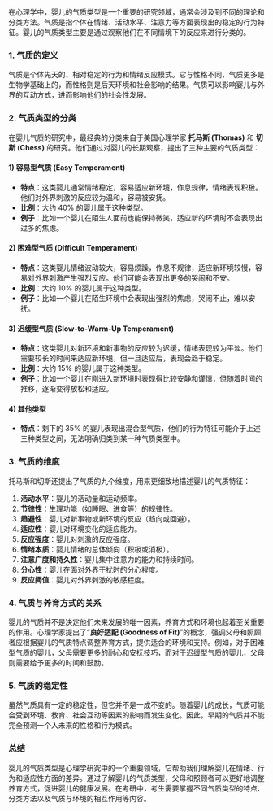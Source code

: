 在心理学中，婴儿的气质类型是一个重要的研究领域，通常会涉及到不同的理论和分类方法。气质是指个体在情绪、活动水平、注意力等方面表现出的稳定的行为特征。婴儿的气质类型主要是通过观察他们在不同情境下的反应来进行分类的。

### 1. **气质的定义**

气质是个体先天的、相对稳定的行为和情绪反应模式。它与性格不同，气质更多是生物学基础上的，而性格则是后天环境和社会影响的结果。气质可以影响婴儿与外界的互动方式，进而影响他们的社会性发展。

### 2. **气质类型的分类**

在婴儿气质的研究中，最经典的分类来自于美国心理学家 **托马斯 (Thomas)** 和 **切斯 (Chess)** 的研究。他们通过对婴儿的长期观察，提出了三种主要的气质类型：

#### 1) **容易型气质 (Easy Temperament)**

- **特点**：这类婴儿通常情绪稳定，容易适应新环境，作息规律，情绪表现积极。他们对外界刺激的反应较为温和，容易被安抚。
- **比例**：大约 40% 的婴儿属于这种类型。
- **例子**：比如一个婴儿在陌生人面前也能保持微笑，适应新的环境时不会表现出过多的焦虑。

#### 2) **困难型气质 (Difficult Temperament)**

- **特点**：这类婴儿情绪波动较大，容易烦躁，作息不规律，适应新环境较慢，容易对外界刺激产生强烈反应。他们可能会表现出更多的哭闹和不安。
- **比例**：大约 10% 的婴儿属于这种类型。
- **例子**：比如一个婴儿在陌生环境中会表现出强烈的焦虑，哭闹不止，难以安抚。

#### 3) **迟缓型气质 (Slow-to-Warm-Up Temperament)**

- **特点**：这类婴儿对新环境和新事物的反应较为迟缓，情绪表现较为平淡。他们需要较长的时间来适应新环境，但一旦适应后，表现会趋于稳定。
- **比例**：大约 15% 的婴儿属于这种类型。
- **例子**：比如一个婴儿在刚进入新环境时表现得比较安静和谨慎，但随着时间的推移，逐渐变得放松和适应。

#### 4) **其他类型**

- **特点**：剩下的 35% 的婴儿表现出混合型气质，他们的行为特征可能介于上述三种类型之间，无法明确归类到某一种气质类型中。

### 3. **气质的维度**

托马斯和切斯还提出了气质的九个维度，用来更细致地描述婴儿的气质特征：

1. **活动水平**：婴儿的活动量和运动频率。
2. **节律性**：生理功能（如睡眠、进食等）的规律性。
3. **趋避性**：婴儿对新事物或新环境的反应（趋向或回避）。
4. **适应性**：婴儿对环境变化的适应能力。
5. **反应强度**：婴儿对刺激的反应强度。
6. **情绪本质**：婴儿情绪的总体倾向（积极或消极）。
7. **注意广度和持久性**：婴儿集中注意力的能力和持续时间。
8. **分心性**：婴儿在面对外界干扰时的分心程度。
9. **反应阈值**：婴儿对外界刺激的敏感程度。

### 4. **气质与养育方式的关系**

婴儿的气质并不是决定他们未来发展的唯一因素，养育方式和环境也起着至关重要的作用。心理学家提出了“**良好适配 (Goodness of Fit)**”的概念，强调父母和照顾者应根据婴儿的气质特点调整养育方式，提供适合的环境和支持。例如，对于困难型气质的婴儿，父母需要更多的耐心和安抚技巧，而对于迟缓型气质的婴儿，父母则需要给予更多的时间和鼓励。

### 5. **气质的稳定性**

虽然气质具有一定的稳定性，但它并不是一成不变的。随着婴儿的成长，气质可能会受到环境、教育、社会互动等因素的影响而发生变化。因此，早期的气质并不能完全预测一个人未来的性格和行为模式。

### 总结

婴儿的气质类型是心理学研究中的一个重要领域，它帮助我们理解婴儿在情绪、行为和适应性方面的差异。通过了解婴儿的气质类型，父母和照顾者可以更好地调整养育方式，促进婴儿的健康发展。在考研中，考生需要掌握不同气质类型的特点、分类方法以及气质与环境的相互作用等内容。
